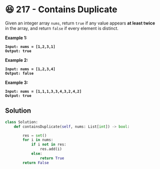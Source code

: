# 😆 217 - Contains Duplicate

Given an integer array `nums`, return `true` if any value appears **at least twice** in the array, and return `false` if every element is distinct.

**Example 1:**

<pre><code><strong>Input: nums = [1,2,3,1]
</strong><strong>Output: true
</strong></code></pre>

**Example 2:**

<pre><code><strong>Input: nums = [1,2,3,4]
</strong><strong>Output: false
</strong></code></pre>

**Example 3:**

<pre><code><strong>Input: nums = [1,1,1,3,3,4,3,2,4,2]
</strong><strong>Output: true
</strong></code></pre>

## Solution

```python
class Solution:
    def containsDuplicate(self, nums: List[int]) -> bool:

        res = set()
        for i in nums:
            if i not in res:
                res.add(i)
            else:
                return True
        return False
```

